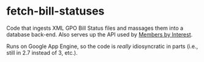 # fetch-bill-statuses

Code that ingests XML GPO Bill Status files and massages them into a database back-end. Also serves up the API used by [Members by Interest](https://esperr.github.io/members-by-interest/).

Runs on Google App Engine, so the code is *really* idiosyncratic in parts (i.e., still in 2.7 instead of 3, etc.).
